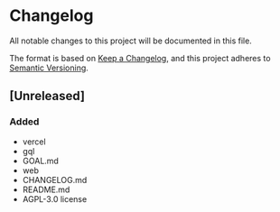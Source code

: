 # Changelog

All notable changes to this project will be documented in this file.

The format is based on [Keep a Changelog][1], and this project adheres to
[Semantic Versioning][2].

## [Unreleased]

### Added

- vercel
- gql
- GOAL.md
- web
- CHANGELOG.md
- README.md
- AGPL-3.0 license

[1]: https://keepachangelog.com/en/1.0.0/ "Keep a Changelog"
[2]: https://semver.org/spec/v2.0.0.html "Semantic Versioning 2.0.0 | Semantic Versioning"

